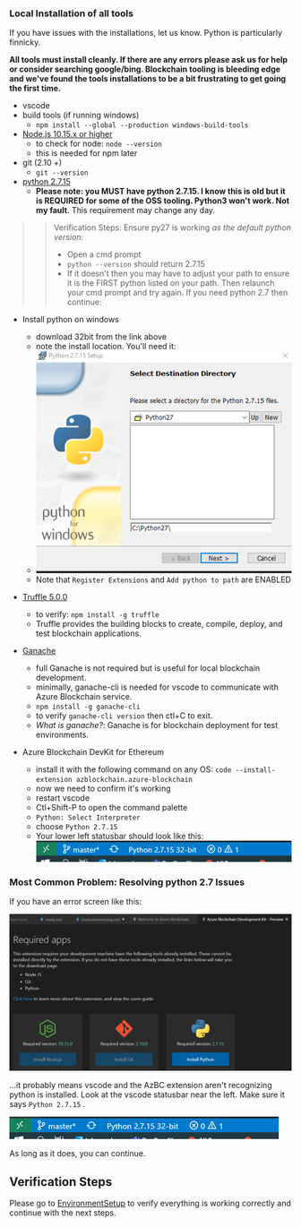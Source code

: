 ### Local Installation of all tools

If you have issues with the installations, let us know.  Python is particularly finnicky. 

**All tools must install cleanly.  If there are any errors please ask us for help or consider searching google/bing.  Blockchain tooling is bleeding edge and we've found the tools installations to be a bit frustrating to get going the first time.**

* vscode
* build tools (if running windows)
  * `npm install --global --production windows-build-tools`
* [Node.js 10.15.x or higher](https://nodejs.org/en/) 
  * to check for node: `node --version`
  * this is needed for npm later
* git (2.10 +)
  * `git --version`
* [python 2.7.15](https://www.python.org/downloads/release/python-2715/)
  * **Please note:  you MUST have python 2.7.15.  I know this is old but it is REQUIRED for some of the OSS tooling.  Python3 won't work.  Not my fault**.  This requirement may change any day.  

>> Verification Steps: Ensure py27 is working _as the default python version_: 
>> * Open a cmd prompt 
>> * `python --version` should return 2.7.15
>> * If it doesn't then you may have to adjust your path to ensure it is the FIRST python listed on your path. Then relaunch your cmd prompt and try again.  If you need python 2.7 then continue:  

* Install python on windows
    * download 32bit from the link above
    * note the install location.  You'll need it:
    * ![](./img/py27.png) 
    * Note that `Register Extensions` and `Add python to path` are ENABLED 

* [Truffle 5.0.0](https://www.trufflesuite.com/docs/truffle/getting-started/installation)
  * to verify:  `npm install -g truffle`
  * Truffle provides the building blocks to create, compile, deploy, and test blockchain applications.
* [Ganache](https://github.com/trufflesuite/ganache-cli)
  * full Ganache is not required but is useful for local blockchain development.  
  * minimally, ganache-cli is needed for vscode to communicate with Azure Blockchain service.
  * `npm install -g ganache-cli`
  * to verify `ganache-cli version`  then ctl+C to exit.  
  * *What is ganache?*:  Ganache is for blockchain deployment for test environments. 
* Azure Blockchain DevKit for Ethereum
  * install it with the following command on any OS: `code --install-extension azblockchain.azure-blockchain`
  * now we need to confirm it's working
  * restart vscode
  * Ctl+Shift-P to open the command palette
  * `Python: Select Interpreter`
  * choose `Python 2.7.15`
  * Your lower left statusbar should look like this:
  ![](./img/vscodepy.png)
 

### Most Common Problem:  Resolving python 2.7 Issues

If you have an error screen like this:

![](./img/err.png)

...it probably means vscode and the AzBC extension aren't recognizing python is installed.  Look at the vscode statusbar near the left.  Make sure it says `Python 2.7.15` .  

![](./img/vscodepy.png)

As long as it does, you can continue.  


## Verification Steps

Please go to [EnvironmentSetup](EnvironmentSetup.md) to verify everything is working correctly and continue with the next steps.  



